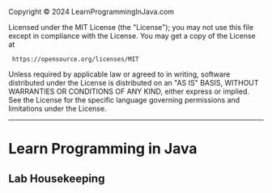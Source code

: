 Copyright © 2024 LearnProgrammingInJava.com

Licensed under the MIT License (the "License"); you may not use this file except
in compliance with the License.
You may get a copy of the License at

     https://opensource.org/licenses/MIT

Unless required by applicable law or agreed to in writing, software distributed
under the License is distributed on an "AS IS" BASIS, WITHOUT WARRANTIES OR
CONDITIONS OF ANY KIND, either express or implied. See the License for the
specific language governing permissions and limitations under the License.

---

# Learn Programming in Java

## Lab Housekeeping

